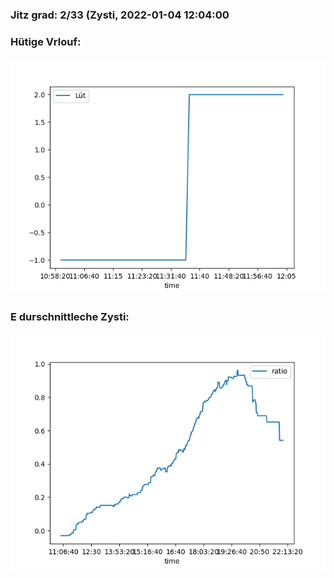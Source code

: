 ### Jitz grad: 2/33 (Zysti, 2022-01-04 12:04:00

### Hütige Vrlouf:
![Graph](Today.png)

### E durschnittleche Zysti:
![Graph](Zysti.png)